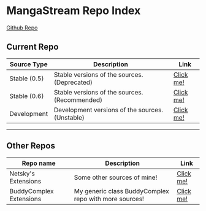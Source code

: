 
# MangaStream Repo Index
[Github Repo](https://github.com/TheNetsky/extensions-mangastream)

## Current Repo

| Source Type | Description |          Link |
| ---        |    ----   |         --- |
| Stable (0.5)      | Stable versions of the sources. (Deprecated)      | [Click me!](https://thenetsky.github.io/extensions-mangastream/0.5/)    |
| Stable (0.6)   | Stable versions of the sources. (Recommended)        |  [Click me!](https://thenetsky.github.io/extensions-mangastream/0.6/)    |
| Development   | Development versions of the sources. (Unstable)        |  [Click me!](https://thenetsky.github.io/extensions-mangastream/dev/)    |


___
## Other Repos

| Repo name | Description |          Link |
| ---        |    ----   |         --- |
| Netsky's Extensions   | Some other sources of mine!        |  [Click me!](https://thenetsky.github.io/netskys-extensions/)    |
| BuddyComplex Extensions   | My generic class BuddyComplex repo with more sources!        |  [Click me!](https://thenetsky.github.io/extensions-buddycomplex/)    |
